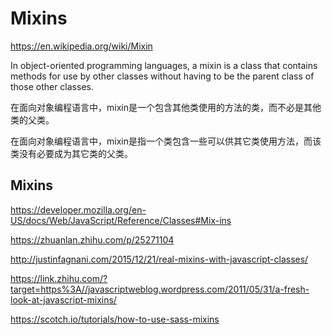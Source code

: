# Mixins



https://en.wikipedia.org/wiki/Mixin


In object-oriented programming languages, a mixin is a class that contains methods for use by other classes without having to be the parent class of those other classes.

在面向对象编程语言中，mixin是一个包含其他类使用的方法的类，而不必是其他类的父类。

在面向对象编程语言中，mixin是指一个类包含一些可以供其它类使用方法，而该类没有必要成为其它类的父类。



## Mixins

https://developer.mozilla.org/en-US/docs/Web/JavaScript/Reference/Classes#Mix-ins


https://zhuanlan.zhihu.com/p/25271104

http://justinfagnani.com/2015/12/21/real-mixins-with-javascript-classes/

https://link.zhihu.com/?target=https%3A//javascriptweblog.wordpress.com/2011/05/31/a-fresh-look-at-javascript-mixins/

https://scotch.io/tutorials/how-to-use-sass-mixins




















